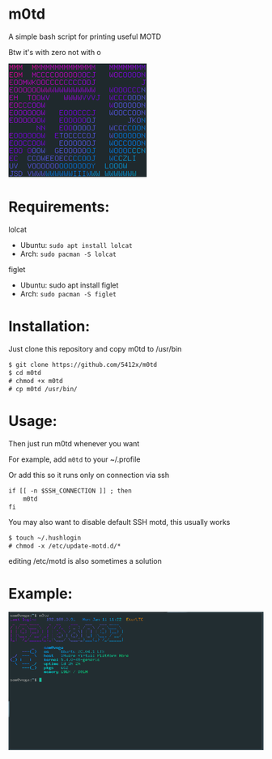 # m0td
A simple bash script for printing useful MOTD

Btw it's with zero not with o
 
![m0td's logo](https://github.com/5412x/m0td/blob/main/logo.png?raw=true)

# Requirements:
lolcat
- Ubuntu: `sudo apt install lolcat`
- Arch: `sudo pacman -S lolcat`

figlet
- Ubuntu: sudo apt install figlet
- Arch: `sudo pacman -S figlet`

# Installation:
Just clone this repository and copy m0td to /usr/bin
```
$ git clone https://github.com/5412x/m0td
$ cd m0td
# chmod +x m0td
# cp m0td /usr/bin/
```

# Usage:
Then just run m0td whenever you want

For example, add `m0td` to your ~/.profile

Or add this so it runs only on connection via ssh
```
if [[ -n $SSH_CONNECTION ]] ; then
    m0td
fi
```

You may also want to disable default SSH motd, this usually works
```
$ touch ~/.hushlogin
# chmod -x /etc/update-motd.d/*
```
editing /etc/motd is also sometimes a solution

# Example:
![example command output](https://github.com/5412x/m0td/blob/main/example.png?raw=true)
